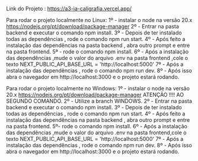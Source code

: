 Link do Projeto : https://a3-ia-caligrafia.vercel.app/

Para rodar o projeto localmente no Linux:
1º - instalar o node na versão 20.x https://nodejs.org/pt/download/package-manager
2º - Entrar na pasta backend e executar o comando npm install.
3º - Depois de ter instalado todas as dependências , rode o comando npm run start.
4º - Após feito a instalação das dependências na pasta backend , abra outro prompt e entre na pasta frontend.
5ª - rode o comando npm install.
6º - Após a instalação das dependências ,mude o  valor do arquivo .env na pasta frontend ,cole o texto NEXT_PUBLIC_API_BASE_URL = 'http://localhost:5000'
7º - Após a instalação das dependências , rode o comando npm run dev.
8º - Após isso abra o navegador em http://localhost:3000 e o projeto estará rodando.

Para rodar o projeto localmente no Windows:
1º - instalar o node na versão 20.x https://nodejs.org/pt/download/package-manager
ATENÇÃO !!!! AO SEGUNDO COMANDO.
2º - Utilize a branch WINDOWS. 
2º - Entrar na pasta backend e executar o comando npm install.
3º - Depois de ter instalado todas as dependências , rode o comando npm run start.
4º - Após feito a instalação das dependências na pasta backend , abra outro prompt e entre na pasta frontend.
5º- rode o comando npm install.
6º - Após a instalação das dependências ,mude o  valor do arquivo .env na pasta frontend,cole o texto  NEXT_PUBLIC_API_BASE_URL = 'http://localhost:5000'
7º - Após a instalação das dependências , rode o comando npm run dev.
8º - Após isso abra o navegador em http://localhost:3000 e o projeto estará rodando.
